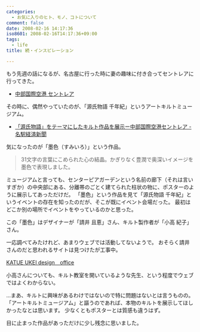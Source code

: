 ```yaml
---
categories:
  - お気に入りのヒト、モノ、コトについて
comment: false
date: 2008-02-16 14:17:36
iso8601: 2008-02-16T14:17:36+09:00
tags:
  - life
title: 続・インスピレーション

---
```


もう先週の話になるが、名古屋に行った時に妻の趣味に付き合ってセントレアに行ってきた。

- [中部国際空港 セントレア](https://www.centrair.jp/index.html)

その時に、偶然やっていたのが、「源氏物語 千年紀」というアートキルトミュージアム。

- [「源氏物語」をテーマにしたキルト作品を展示ー中部国際空港セントレア - 名駅経済新聞](https://meieki.keizai.biz/headline/562/)

気になったのが「墨色（すみいろ）」という作品。

<blockquote>31文字の言葉にこめられた心の結晶。かぎりなく豊潤で奥深いイメージを墨色で表現しました。</blockquote>

ミュージアムと言っても、センターピアガーデンという名前の廊下（それは言いすぎか）の中央部にある、分離帯のごとく建てられた柱状の物に、ポスターのように展示してあっただけだ。
「墨色」という作品を見て「源氏物語 千年紀」というイベントの存在を知ったのだが、そこが既にイベント会場だった。
最初はどこか別の場所でイベントをやっているのかと思った。

この「墨色」はデザイナーが「請井 且恵」さん、キルト製作者が「小高 紀子」さん。

一応調べてみたけれど、あまりウェブでは活動してないようで。
おそらく請井さんのだと思われるサイトは見つけたが工事中。

<a title="KATUE UKEI design　office" href="http://www.h7.dion.ne.jp/~katue/">KATUE UKEI design　office</a>

小高さんについても、キルト教室を開いているような先生、という程度でウェブではよくわからない。

…まあ、キルトに興味があるわけではないので特に問題はないとは言うものの。
「アートキルトミュージアム」と謳うのであれば、本物のキルトを展示してほしかったなとは思います。
少なくともポスターとは質感も違うはず。

目に止まった作品があっただけに少し残念に思いました。
